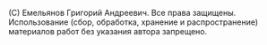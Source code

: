 (С) Емельянов Григорий Андреевич. Все права защищены. Использование (сбор, обработка, хранение и распространение) материалов работ без указания автора запрещено.
